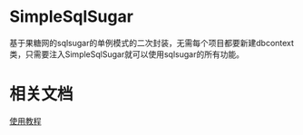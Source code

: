 # SimpleSqlSugar
基于果糖网的sqlsugar的单例模式的二次封装，无需每个项目都要新建dbcontext类，只需要注入SimpleSqlSugar就可以使用sqlsugar的所有功能。
# 相关文档
[使用教程](https://www.cnblogs.com/huguodong/p/16400539.html)
